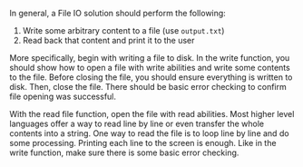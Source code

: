 In general, a File IO solution should perform the following:

1. Write some arbitrary content to a file (use `output.txt`)
2. Read back that content and print it to the user

More specifically, begin with writing a file to disk. In the write function, you should show how
to open a file with write abilities and write some contents to the file. Before closing the file,
you should ensure everything is written to disk. Then, close the file. There should be basic error
checking to confirm file opening was successful.

With the read file function, open the file with read abilities. Most higher level languages
offer a way to read line by line or even transfer the whole contents into a string. One way
to read the file is to loop line by line and do some processing. Printing each line to the
screen is enough. Like in the write function, make sure there is some basic error checking.
